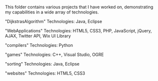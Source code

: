 This folder contains various projects that I have worked on, demonstrating my capabilities in a wide array of technologies.

"DijkstrasAlgorithm"
Technologies: Java, Eclipse

"WebApplications"
Technologies: HTML5, CSS3, PHP, JavaScript, jQuery, AJAX, Twitter API, Wix UI Library

"compilers"
Technologies: Python

"games"
Technologies: C++, Visual Studio, OGRE

"sorting"
Technologies: Java, Eclipse

"websites"
Technologies: HTML5, CSS3



